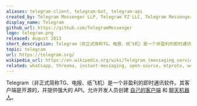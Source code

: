 ```yaml
---
aliases: telegram-client, telegram-bot, telegram-api
created_by: Telegram Messenger LLP, Telegram FZ LLC, Telegram Messenger Inc., Nikolai Durov, Pavel Durov
display_name: Telegram
github_url: https://github.com/TelegramMessenger
logo: telegram.png
released: August 2013
short_description: Telegram（非正式简称TG、电报、纸飞机）是一个非盈利的即时通讯软件。
topic: telegram
url: https://telegram.org/
wikipedia_url: https://en.wikipedia.org/wiki/Telegram_(messaging_service)
related: whatsapp, threema, instant-messaging, open-source, mtproto, wechat, imessage
---
```

Telegram（非正式简称TG、电报、纸飞机）是一个非盈利的即时通讯软件。其客户端是开源的，并提供强大的 API。允许开发人员创建 [自己的客户端](https://core.telegram.org/api#telegram-api) 和 [聊天机器人](https://core.telegram.org/bots)。
